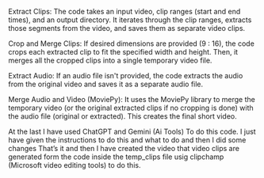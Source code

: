 Extract Clips: The code takes an input video, clip ranges (start and end times), and an output directory. It iterates through the clip ranges, extracts those segments from the video, and saves them as separate video clips.

Crop and Merge Clips: If desired dimensions are provided (9 : 16), the code crops each extracted clip to fit the specified width and height. Then, it merges all the cropped clips into a single temporary video file.

Extract Audio: If an audio file isn't provided, the code extracts the audio from the original video and saves it as a separate audio file.

Merge Audio and Video (MoviePy): It uses the MoviePy library to merge the temporary video (or the original extracted clips if no cropping is done) with the audio file (original or extracted). This creates the final short video.

At the last I have used ChatGPT and Gemini (Ai Tools) To do this code. I just have given the instructions to do this and what to do and then I did some changes That’s it and then I have created the video that video clips are generated form the code inside the temp_clips file usig clipchamp (Microsoft video editing tools) to do this.
